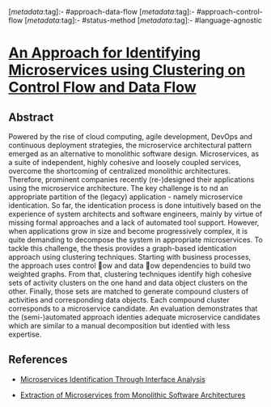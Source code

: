 <!-- deno-fmt-ignore-start -->

[_metadata_:tag]:- #approach-data-flow
[_metadata_:tag]:- #approach-control-flow
[_metadata_:tag]:- #status-method
[_metadata_:tag]:- #language-agnostic

<!-- deno-fmt-ignore-end -->

# [An Approach for Identifying Microservices using Clustering on Control Flow and Data Flow](https://www.researchgate.net/profile/Niko-Benkler/publication/332590138_An_Approach_for_Identifying_Microservices_using_Clustering_on_Control_Flow_and_Data_Flow/links/5cbf273b299bf1209779a9af/An-Approach-for-Identifying-Microservices-using-Clustering-on-Control-Flow-and-Data-Flow.pdf)

## Abstract

Powered by the rise of cloud computing, agile development, DevOps and continuous
deployment strategies, the microservice architectural pattern emerged as an
alternative to monolithic software design. Microservices, as a suite of
independent, highly cohesive and loosely coupled services, overcome the
shortcoming of centralized monolithic architectures. Therefore, prominent
companies recently (re-)designed their applications using the microservice
architecture. The key challenge is to nd an appropriate partition of the
(legacy) application - namely microservice identication. So far, the
identication process is done intuitively based on the experience of system
architects and software engineers, mainly by virtue of missing formal approaches
and a lack of automated tool support. However, when applications grow in size
and become progressively complex, it is quite demanding to decompose the system
in appropriate microservices. To tackle this challenge, the thesis provides a
graph-based identication approach using clustering techniques. Starting with
business processes, the approach uses control ow and data ow dependencies to
build two weighted graphs. From that, clustering techniques identify high
cohesive sets of activity clusters on the one hand and data object clusters on
the other. Finally, those sets are matched to generate compound clusters of
activities and corresponding data objects. Each compound cluster corresponds to
a microservice candidate. An evaluation demonstrates that the (semi-)automated
approach identies adequate microservice candidates which are similar to a manual
decomposition but identied with less expertise.

## References

- [Microservices Identification Through Interface Analysis](./microservices-identification-through-interface-analysis.md)

- [Extraction of Microservices from Monolithic Software Architectures](./extraction-of-microservices-from-monolithic-software-architectures.md)
